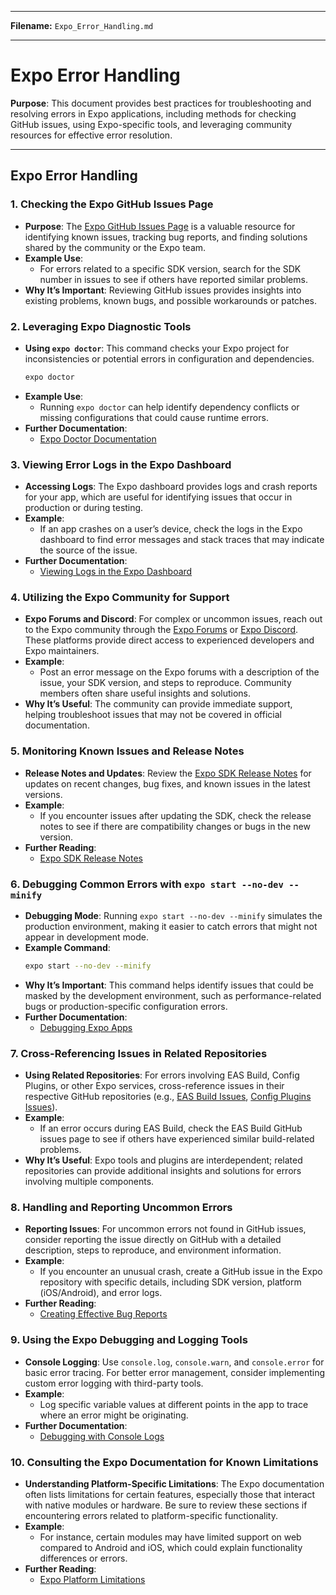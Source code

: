
---

**Filename:** `Expo_Error_Handling.md`

---

# Expo Error Handling

**Purpose**: This document provides best practices for troubleshooting and resolving errors in Expo applications, including methods for checking GitHub issues, using Expo-specific tools, and leveraging community resources for effective error resolution.

---

## Expo Error Handling

### 1. Checking the Expo GitHub Issues Page
   - **Purpose**: The [Expo GitHub Issues Page](https://github.com/expo/expo/issues) is a valuable resource for identifying known issues, tracking bug reports, and finding solutions shared by the community or the Expo team.
   - **Example Use**:
     - For errors related to a specific SDK version, search for the SDK number in issues to see if others have reported similar problems.
   - **Why It’s Important**: Reviewing GitHub issues provides insights into existing problems, known bugs, and possible workarounds or patches.

### 2. Leveraging Expo Diagnostic Tools
   - **Using `expo doctor`**: This command checks your Expo project for inconsistencies or potential errors in configuration and dependencies.
     ```bash
     expo doctor
     ```
   - **Example Use**:
     - Running `expo doctor` can help identify dependency conflicts or missing configurations that could cause runtime errors.
   - **Further Documentation**:
      - [Expo Doctor Documentation](https://docs.expo.dev/workflow/debugging/#expo-doctor)

### 3. Viewing Error Logs in the Expo Dashboard
   - **Accessing Logs**: The Expo dashboard provides logs and crash reports for your app, which are useful for identifying issues that occur in production or during testing.
   - **Example**:
     - If an app crashes on a user’s device, check the logs in the Expo dashboard to find error messages and stack traces that may indicate the source of the issue.
   - **Further Documentation**:
      - [Viewing Logs in the Expo Dashboard](https://docs.expo.dev/workflow/logging/)

### 4. Utilizing the Expo Community for Support
   - **Expo Forums and Discord**: For complex or uncommon issues, reach out to the Expo community through the [Expo Forums](https://forums.expo.dev/) or [Expo Discord](https://discord.gg/expo). These platforms provide direct access to experienced developers and Expo maintainers.
   - **Example**:
     - Post an error message on the Expo forums with a description of the issue, your SDK version, and steps to reproduce. Community members often share useful insights and solutions.
   - **Why It’s Useful**: The community can provide immediate support, helping troubleshoot issues that may not be covered in official documentation.

### 5. Monitoring Known Issues and Release Notes
   - **Release Notes and Updates**: Review the [Expo SDK Release Notes](https://blog.expo.dev/) for updates on recent changes, bug fixes, and known issues in the latest versions.
   - **Example**:
     - If you encounter issues after updating the SDK, check the release notes to see if there are compatibility changes or bugs in the new version.
   - **Further Reading**:
      - [Expo SDK Release Notes](https://docs.expo.dev/versions/latest/)

### 6. Debugging Common Errors with `expo start --no-dev --minify`
   - **Debugging Mode**: Running `expo start --no-dev --minify` simulates the production environment, making it easier to catch errors that might not appear in development mode.
   - **Example Command**:
     ```bash
     expo start --no-dev --minify
     ```
   - **Why It’s Important**: This command helps identify issues that could be masked by the development environment, such as performance-related bugs or production-specific configuration errors.
   - **Further Documentation**:
      - [Debugging Expo Apps](https://docs.expo.dev/workflow/debugging/)

### 7. Cross-Referencing Issues in Related Repositories
   - **Using Related Repositories**: For errors involving EAS Build, Config Plugins, or other Expo services, cross-reference issues in their respective GitHub repositories (e.g., [EAS Build Issues](https://github.com/expo/eas-build/issues), [Config Plugins Issues](https://github.com/expo/config-plugins/issues)).
   - **Example**:
     - If an error occurs during EAS Build, check the EAS Build GitHub issues page to see if others have experienced similar build-related problems.
   - **Why It’s Useful**: Expo tools and plugins are interdependent; related repositories can provide additional insights and solutions for errors involving multiple components.

### 8. Handling and Reporting Uncommon Errors
   - **Reporting Issues**: For uncommon errors not found in GitHub issues, consider reporting the issue directly on GitHub with a detailed description, steps to reproduce, and environment information.
   - **Example**:
     - If you encounter an unusual crash, create a GitHub issue in the Expo repository with specific details, including SDK version, platform (iOS/Android), and error logs.
   - **Further Reading**:
      - [Creating Effective Bug Reports](https://docs.github.com/en/issues/tracking-your-work-with-issues/creating-an-issue)

### 9. Using the Expo Debugging and Logging Tools
   - **Console Logging**: Use `console.log`, `console.warn`, and `console.error` for basic error tracing. For better error management, consider implementing custom error logging with third-party tools.
   - **Example**:
     - Log specific variable values at different points in the app to trace where an error might be originating.
   - **Further Documentation**:
      - [Debugging with Console Logs](https://docs.expo.dev/workflow/logging/)

### 10. Consulting the Expo Documentation for Known Limitations
   - **Understanding Platform-Specific Limitations**: The Expo documentation often lists limitations for certain features, especially those that interact with native modules or hardware. Be sure to review these sections if encountering errors related to platform-specific functionality.
   - **Example**:
     - For instance, certain modules may have limited support on web compared to Android and iOS, which could explain functionality differences or errors.
   - **Further Reading**:
      - [Expo Platform Limitations](https://docs.expo.dev/versions/latest/)

